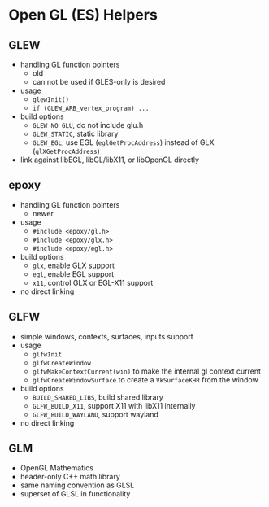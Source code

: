 Open GL (ES) Helpers
====================

## GLEW

- handling GL function pointers
  - old
  - can not be used if GLES-only is desired
- usage
  - `glewInit()`
  - `if (GLEW_ARB_vertex_program) ...`
- build options
  - `GLEW_NO_GLU`, do not include glu.h
  - `GLEW_STATIC`, static library
  - `GLEW_EGL`, use EGL (`eglGetProcAddress`) instead of GLX
    (`glXGetProcAddress`)
- link against libEGL, libGL/libX11, or libOpenGL directly

## epoxy

- handling GL function pointers
  - newer
- usage
  - `#include <epoxy/gl.h>`
  - `#include <epoxy/glx.h>`
  - `#include <epoxy/egl.h>`
- build options
  - `glx`, enable GLX support
  - `egl`, enable EGL support
  - `x11`, control GLX or EGL-X11 support
- no direct linking

## GLFW

- simple windows, contexts, surfaces, inputs support
- usage
  - `glfwInit`
  - `glfwCreateWindow`
  - `glfwMakeContextCurrent(win)` to make the internal gl context current
  - `glfwCreateWindowSurface` to create a `VkSurfaceKHR` from the window
- build options
  - `BUILD_SHARED_LIBS`, build shared library
  - `GLFW_BUILD_X11`, support X11 with libX11 internally
  - `GLFW_BUILD_WAYLAND`, support wayland
- no direct linking

## GLM

- OpenGL Mathematics
- header-only C++ math library
- same naming convention as GLSL
- superset of GLSL in functionality
